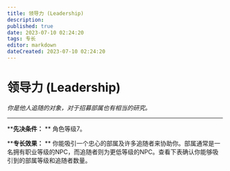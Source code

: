 ```yaml
---
title: 领导力 (Leadership)
description: 
published: true
date: 2023-07-10 02:24:20
tags: 专长
editor: markdown
dateCreated: 2023-07-10 02:24:20
---
```


# 领导力 (Leadership)

_你是他人追随的对象，对于招募部属也有相当的研究。_

---

****先决条件：** ** 角色等级7。

****专长效果：** **
你能吸引一个忠心的部属及许多追随者来协助你。部属通常是一名拥有职业等级的NPC，而追随者则为更低等级的NPC。查看下表确认你能够吸引到的部属等级和追随者数量。

